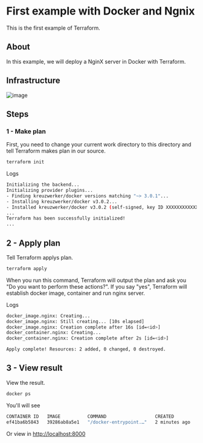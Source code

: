 # First example with Docker and Ngnix
This is the first example of Terraform.

## About
In this example, we will deploy a NginX server in Docker with Terraform.

## Infrastructure
![image](https://github.com/user-attachments/assets/28791e00-74fe-420d-b284-001ba43ef6ad)

## Steps
### 1 - Make plan
First, you need to change your current work directory to this directory and tell Terraform makes plan in our source.

```bash
terraform init
```

Logs
```bash
Initializing the backend...
Initializing provider plugins...
- Finding kreuzwerker/docker versions matching "~> 3.0.1"...
- Installing kreuzwerker/docker v3.0.2...
- Installed kreuzwerker/docker v3.0.2 (self-signed, key ID XXXXXXXXXXXXXXXX)
...
Terraform has been successfully initialized!
...
```

## 2 - Apply plan
Tell Terraform applys plan.

```bash
terraform apply
```

When you run this command, Terraform will output the plan and ask you "Do you want to perform these actions?". If you say "yes", Terraform will establish docker image, container and run nginx server.

Logs
```bash
docker_image.nginx: Creating...
docker_image.nginx: Still creating... [10s elapsed]
docker_image.nginx: Creation complete after 16s [id=<id>]
docker_container.nginx: Creating...
docker_container.nginx: Creation complete after 2s [id=<id>]

Apply complete! Resources: 2 added, 0 changed, 0 destroyed.
```

## 3 - View result
View the result.

```bash
docker ps
```

You'll will see
```bash
CONTAINER ID   IMAGE          COMMAND                  CREATED         STATUS         PORTS                  NAMES
ef41ba6b5843   39286ab8a5e1   "/docker-entrypoint.…"   2 minutes ago   Up 2 minutes   0.0.0.0:8000->80/tcp   first-example-docker-nginx
```

Or view in [http://localhost:8000](http://localhost:8000)
